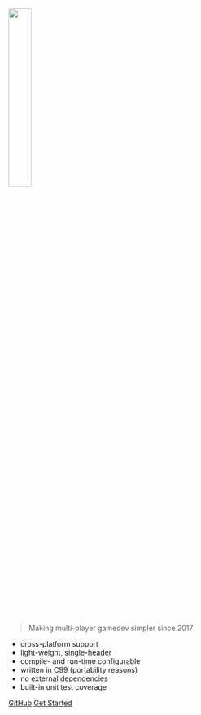 <!-- _coverpage.md -->

<img src="https://user-images.githubusercontent.com/2182108/83864744-d8bf3d00-a72d-11ea-9fd6-0450674e10ac.png" width="30%" style="margin-bottom: 25px" />

> Making multi-player gamedev simpler since 2017

 * cross-platform support
 * light-weight, single-header
 * compile- and run-time configurable
 * written in C99 (portability reasons)
 * no external dependencies
 * built-in unit test coverage

[GitHub](https://github.com/zpl-c/librg/)
[Get Started](#welcome)

